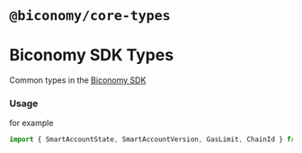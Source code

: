 # `@biconomy/core-types`

# Biconomy SDK Types

Common types in the [Biconomy SDK](https://github.com/bcnmy/biconomy-client-sdk)

### Usage

for example

```typescript
import { SmartAccountState, SmartAccountVersion, GasLimit, ChainId } from "@biconomy/core-types";
```

